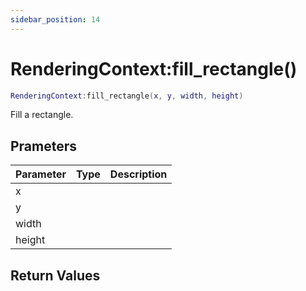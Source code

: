 ```yaml
---
sidebar_position: 14
---
```


# RenderingContext:fill_rectangle()
```lua
RenderingContext:fill_rectangle(x, y, width, height)
```
Fill a rectangle.


## Prameters
|Parameter|Type|Description|
|-|-|-|
|x|||
|y|||
|width|||
|height|||


## Return Values

